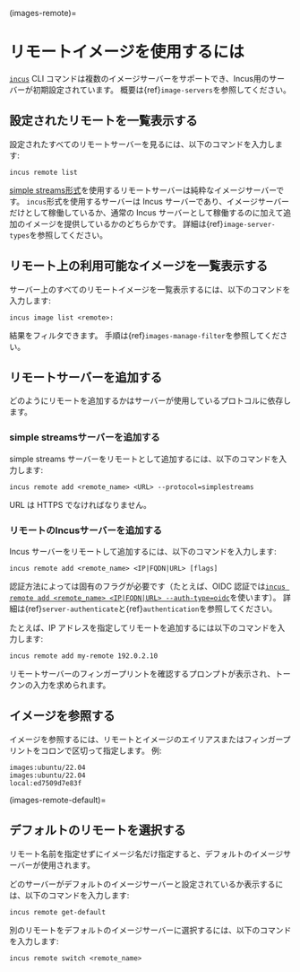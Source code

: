(images-remote)=
# リモートイメージを使用するには

[`incus`](incus.md) CLI コマンドは複数のイメージサーバーをサポートでき、Incus用のサーバーが初期設定されています。
概要は{ref}`image-servers`を参照してください。

## 設定されたリモートを一覧表示する

<!-- Include start list remotes -->
設定されたすべてのリモートサーバーを見るには、以下のコマンドを入力します:

    incus remote list

[simple streams形式](https://git.launchpad.net/simplestreams/tree/)を使用するリモートサーバーは純粋なイメージサーバーです。
`incus`形式を使用するサーバーは Incus サーバーであり、イメージサーバーだけとして稼働しているか、通常の Incus サーバーとして稼働するのに加えて追加のイメージを提供しているかのどちらかです。
詳細は{ref}`image-server-types`を参照してください。
<!-- Include end list remotes -->

## リモート上の利用可能なイメージを一覧表示する

サーバー上のすべてのリモートイメージを一覧表示するには、以下のコマンドを入力します:

    incus image list <remote>:

結果をフィルタできます。
手順は{ref}`images-manage-filter`を参照してください。

## リモートサーバーを追加する

どのようにリモートを追加するかはサーバーが使用しているプロトコルに依存します。

### simple streamsサーバーを追加する

simple streams サーバーをリモートとして追加するには、以下のコマンドを入力します:

    incus remote add <remote_name> <URL> --protocol=simplestreams

URL は HTTPS でなければなりません。

### リモートのIncusサーバーを追加する

<!-- Include start add remotes -->
Incus サーバーをリモートして追加するには、以下のコマンドを入力します:

    incus remote add <remote_name> <IP|FQDN|URL> [flags]

認証方法によっては固有のフラグが必要です（たとえば、OIDC 認証では[`incus remote add <remote_name> <IP|FQDN|URL> --auth-type=oidc`](incus_remote_add.md)を使います）。
詳細は{ref}`server-authenticate`と{ref}`authentication`を参照してください。

たとえば、IP アドレスを指定してリモートを追加するには以下のコマンドを入力します:

    incus remote add my-remote 192.0.2.10

リモートサーバーのフィンガープリントを確認するプロンプトが表示され、トークンの入力を求められます。
<!-- Include end add remotes -->

## イメージを参照する

イメージを参照するには、リモートとイメージのエイリアスまたはフィンガープリントをコロンで区切って指定します。
例:

    images:ubuntu/22.04
    images:ubuntu/22.04
    local:ed7509d7e83f

(images-remote-default)=
## デフォルトのリモートを選択する

リモート名前を指定せずにイメージ名だけ指定すると、デフォルトのイメージサーバーが使用されます。

どのサーバーがデフォルトのイメージサーバーと設定されているか表示するには、以下のコマンドを入力します:

    incus remote get-default

別のリモートをデフォルトのイメージサーバーに選択するには、以下のコマンドを入力します:

    incus remote switch <remote_name>
